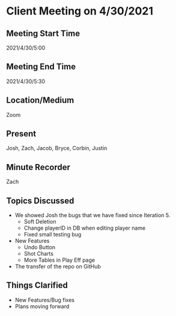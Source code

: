 # Client Meeting on 4/30/2021

## Meeting Start Time

2021/4/30/5:00

## Meeting End Time

2021/4/30/5:30

## Location/Medium

Zoom

## Present

Josh, Zach, Jacob, Bryce, Corbin, Justin

## Minute Recorder

Zach

## Topics Discussed

- We showed Josh the bugs that we have fixed since Iteration 5.
  - Soft Deletion
  - Change playerID in DB when editing player name
  - Fixed small testing bug
- New Features
  - Undo Button
  - Shot Charts
  - More Tables in Play Eff page
- The transfer of the repo on GitHub 

## Things Clarified

- New Features/Bug fixes 
- Plans moving forward
